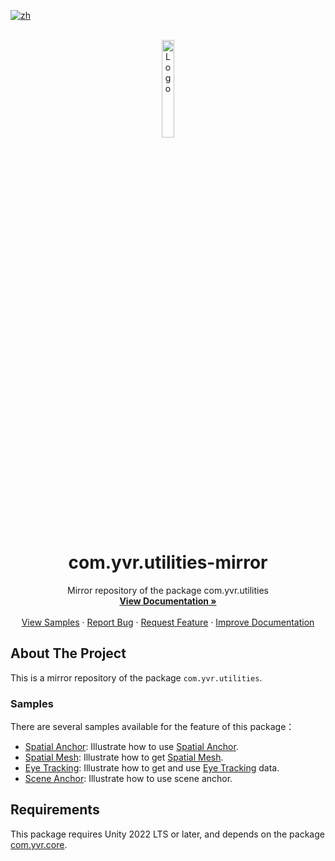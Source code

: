[![zh](https://img.shields.io/badge/lang-zh-blue.svg)](./README.zh.md)

<br />
<div align="center">
    <a href="https://github.com/PlayForDreamDevelopers/com.yvr.utilities-mirror#">
        <img src="https://www.pfdm.cn/en/static/img/logo.2b1b07e.png" alt="Logo" width="20%">
    </a>
    <h1 align="center"> com.yvr.utilities-mirror </h1>
    <p align="center">
        Mirror repository of the package com.yvr.utilities
        <br />
        <a href="https://github.com/PlayForDreamDevelopers/com.yvr.utilities-mirror#"><strong>View Documentation »</strong></a>
        <br />
        <br />
        <a href="#samples">View Samples</a>
        &middot;
        <a href="https://github.com/PlayForDreamDevelopers/com.yvr.utilities-mirror/issues/new?template=bug_report.yml">Report Bug</a>
        &middot;
        <a href="https://github.com/PlayForDreamDevelopers/com.yvr.utilities-mirror/issues/new?template=feature_request.yml">Request Feature</a>
        &middot;
        <a href="https://github.com/PlayForDreamDevelopers/com.yvr.utilities-mirror/issues/new?template=documentation_update.yml">Improve Documentation</a>
    </p>

</div>

## About The Project

This is a mirror repository of the package `com.yvr.utilities`. 

### Samples

There are several samples available for the feature of this package：

-   [Spatial Anchor](https://github.com/PlayForDreamDevelopers/SpatialAnchorSample-Unity): Illustrate how to use [Spatial Anchor](https://playfordreamdevelopers.github.io/com.yvr.core-mirror/Documentation/SpatialSensing/SpatialAnchor.html).
-   [Spatial Mesh](https://github.com/PlayForDreamDevelopers/SpatialMeshSample-Unity): Illustrate how to get [Spatial Mesh](https://playfordreamdevelopers.github.io/com.yvr.core-mirror/Documentation/SpatialSensing/SpatialMesh.html).
-   [Eye Tracking](https://github.com/PlayForDreamDevelopers/EyeTrackingSample-Unity): Illustrate how to get and use [Eye Tracking](https://playfordreamdevelopers.github.io/com.yvr.core-mirror/Documentation/MultiModalInteraction/EyeTracking.html) data.
-   [Scene Anchor](https://github.com/PlayForDreamDevelopers/SceneAnchorSample-Unity): Illustrate how to use scene anchor.

## Requirements

This package requires Unity 2022 LTS or later, and depends on the package [com.yvr.core](https://playfordreamdevelopers.github.io/com.yvr.core-mirror).
